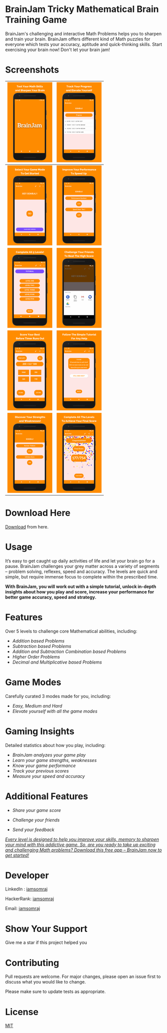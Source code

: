 # BrainJam Tricky Mathematical Brain Training Game

BrainJam's challenging and interactive Math Problems helps you to sharpen and train your brain. BrainJam offers different kind of Math puzzles for everyone which tests your accuracy, aptitude and quick-thinking skills. Start exercising your brain now! Don't let your brain jam!

# Screenshots

| <img src="Screenshots/img1 (1).png" style="zoom:25%;"> | <img src="Screenshots/img2 (1).png" style="zoom:25%;"> |
| :----------------------------------------------------: | :----------------------------------------------------: |
| <img src="Screenshots/img1 (2).png" style="zoom:25%;"> | <img src="Screenshots/img2 (2).png" style="zoom:25%;"> |
| <img src="Screenshots/img1 (3).png" style="zoom:25%;"> | <img src="Screenshots/img2 (3).png" style="zoom:25%;"> |
| <img src="Screenshots/img1 (4).png" style="zoom:25%;"> | <img src="Screenshots/img2 (4).png" style="zoom:25%;"> |
| <img src="Screenshots/img1 (5).png" style="zoom:25%;"> | <img src="Screenshots/img2 (5).png" style="zoom:25%;"> |

# Download Here

[Download](https://play.google.com/store/apps/details?id=com.somrajstudio.somrajmukherjee.brainjam) from here.

# Usage

It’s easy to get caught up daily activities of life and let your brain go for a pause. BrainJam challenges your grey matter across a variety of segments – problem solving, reflexes, speed and accuracy. The levels are quick and simple, but require immense focus to complete within the prescribed time.

**With BrainJam, you will work out with a simple tutorial, unlock in-depth insights about how you play and score, increase your performance for better game accuracy, speed and strategy.**

# Features

Over 5 levels to challenge core Mathematical abilities, including:

- _Addition based Problems_
- _Subtraction based Problems_
- _Addition and Subtraction Combination based Problems_
- _Higher Order Problems_
- _Decimal and Multiplicative based Problems_

# Game Modes

Carefully curated 3 modes made for you, including:

- _Easy, Medium and Hard_
- _Elevate yourself with all the game modes_

# Gaming Insights

Detailed statistics about how you play, including:

- _BrainJam analyzes your game play_
- _Learn your game strengths, weaknesses_
- _Know your game performance_
- _Track your previous scores_
- _Measure your speed and accuracy_

# Additional Features

- _Share your game score_

- _Challenge your friends_

- _Send your feedback_

_<u>Every level is designed to help you improve your skills, memory to sharpen your mind with this addictive game. So, are you ready to take up exciting and challenging Math problems? Download this free app – BrainJam now to get started!</u>_

# Developer

LinkedIn : [iamsomraj](https://www.linkedin.com/in/iamsomraj/)

HackerRank: [iamsomraj](https://www.hackerrank.com/iamsomraj?hr_r=1)

Email: [iamsomraj](mailto:iamsomraj@gmail.com)

# Show Your Support

Give me a star if this project helped you

# Contributing

Pull requests are welcome. For major changes, please open an issue first to discuss what you would like to change.

Please make sure to update tests as appropriate.

# License

[MIT](https://choosealicense.com/licenses/mit/)